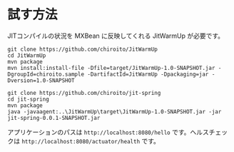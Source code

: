 
# 試す方法

JITコンパイルの状況を MXBean に反映してくれる JitWarmUp が必要です。

```
git clone https://github.com/chiroito/JitWarmUp
cd JitWarmUp
mvn package
mvn install:install-file -Dfile=target/JitWarmUp-1.0-SNAPSHOT.jar -DgroupId=chiroito.sample -DartifactId=JitWarmUp -Dpackaging=jar -Dversion=1.0-SNAPSHOT

git clone https://github.com/chiroito/jit-spring
cd jit-spring
mvn package
java -javaagent:..\JitWarmUp\target\JitWarmUp-1.0-SNAPSHOT.jar -jar jit-spring-0.0.1-SNAPSHOT.jar
```

アプリケーションのパスは `http://localhost:8080/hello` です。ヘルスチェックは `http://localhost:8080/actuator/health` です。
